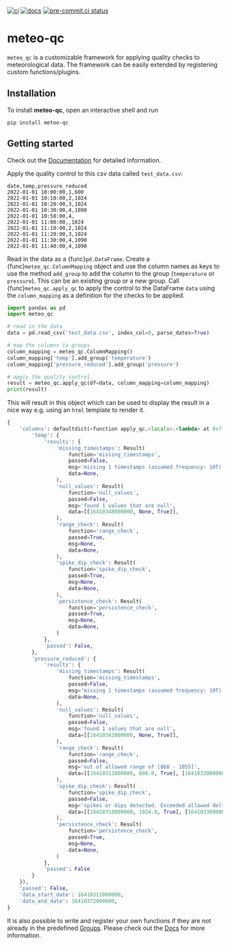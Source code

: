 [![ci](https://github.com/theendlessriver13/meteo-qc/actions/workflows/ci.yaml/badge.svg)](https://github.com/theendlessriver13/meteo-qc/actions/workflows/ci.yaml)
[![docs](https://github.com/theendlessriver13/meteo-qc/actions/workflows/docs.yaml/badge.svg)](https://github.com/theendlessriver13/meteo-qc/actions/workflows/docs.yaml)
[![pre-commit.ci status](https://results.pre-commit.ci/badge/github/theendlessriver13/meteo-qc/main.svg)](https://results.pre-commit.ci/latest/github/theendlessriver13/meteo-qc/main)

# meteo-qc

`meteo_qc` is a customizable framework for applying quality checks to meteorological
data. The framework can be easily extended by registering custom functions/plugins.

## Installation

To install **meteo-qc**, open an interactive shell and run

```console
pip install meteo-qc
```

## Getting started

Check out the [Documentation](https://theendlessriver13.github.io/meteo-qc) for
detailed information.

Apply the quality control to this csv data called `test_data.csv`:

```
date,temp,pressure_reduced
2022-01-01 10:00:00,1,600
2022-01-01 10:10:00,2,1024
2022-01-01 10:20:00,3,1024
2022-01-01 10:30:00,4,1090
2022-01-01 10:50:00,4,
2022-01-01 11:00:00,,1024
2022-01-01 11:10:00,2,1024
2022-01-01 11:20:00,3,1024
2022-01-01 11:30:00,4,1090
2022-01-01 11:40:00,4,1090
```

Read in the data as a {func}`pd.DataFrame`. Create a {func}`meteo_qc.ColumnMapping`
object and use the column names as keys to use the method `add_group` to add the
column to the group (`temperature` or `pressure`). This can be an existing group
or a new group. Call {func}`meteo_qc.apply_qc` to apply the control to the DataFrame
`data` using the `column_mapping` as a definition for the checks to be applied.

```python
import pandas as pd
import meteo_qc

# read in the data
data = pd.read_csv('test_data.csv', index_col=0, parse_dates=True)

# map the columns to groups
column_mapping = meteo_qc.ColumnMapping()
column_mapping['temp'].add_group('temperature')
column_mapping['pressure_reduced'].add_group('pressure')

# apply the quality control
result = meteo_qc.apply_qc(df=data, column_mapping=column_mapping)
print(result)
```

This will result in this object which can be used to display the result in a
nice way e.g. using an `html` template to render it.

```python
{
    'columns': defaultdict(<function apply_qc.<locals>.<lambda> at 0x7f9b0edd5480>, {
        'temp': {
            'results': {
                'missing_timestamps': Result(
                    function='missing_timestamps',
                    passed=False,
                    msg='missing 1 timestamps (assumed frequency: 10T)',
                    data=None,
                ),
                'null_values': Result(
                    function='null_values',
                    passed=False,
                    msg='found 1 values that are null',
                    data=[[16410348000000, None, True]],
                ),
                'range_check': Result(
                    function='range_check',
                    passed=True,
                    msg=None,
                    data=None,
                ),
                'spike_dip_check': Result(
                    function='spike_dip_check',
                    passed=True,
                    msg=None,
                    data=None,
                ),
                'persistence_check': Result(
                    function='persistence_check',
                    passed=True,
                    msg=None,
                    data=None,
                )
            },
            'passed': False,
        },
        'pressure_reduced': {
            'results': {
                'missing_timestamps': Result(
                    function='missing_timestamps',
                    passed=False,
                    msg='missing 1 timestamps (assumed frequency: 10T)',
                    data=None,
                ),
                'null_values': Result(
                    function='null_values',
                    passed=False,
                    msg='found 1 values that are null',
                    data=[[16410342000000, None, True]],
                ),
                'range_check': Result(
                    function='range_check',
                    passed=False,
                    msg='out of allowed range of [860 - 1055]',
                    data=[[16410312000000, 600.0, True], [16410330000000, 1090.0, True], [16410366000000, 1090.0, True], [16410372000000, 1090.0, True]],
                ),
                'spike_dip_check': Result(
                    function='spike_dip_check',
                    passed=False,
                    msg='spikes or dips detected. Exceeded allowed delta of 0.3 / min',
                    data=[[16410318000000, 1024.0, True], [16410330000000, 1090.0, True], [16410342000000, None, True], [16410366000000, 1090.0, True]],
                ),
                'persistence_check': Result(
                    function='persistence_check',
                    passed=True,
                    msg=None,
                    data=None,
                )
            },
            'passed': False
        }
    }),
    'passed': False,
    'data_start_date': 16410312000000,
    'data_end_date': 16410372000000,
}
```

It is also possible to write and register your own functions if they are not
already in the predefined [Groups](https://theendlessriver13.github.io/meteo-qc/groups.html).
Please check out the [Docs](https://theendlessriver13.github.io/meteo-qc) for
more information.
